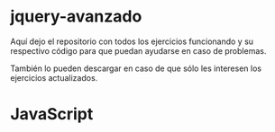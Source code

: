 # jquery-avanzado

Aquí dejo el repositorio con todos los ejercicios funcionando y su respectivo código para que puedan ayudarse en caso de problemas.

También lo pueden descargar en caso de que sólo les interesen los ejercicios actualizados.


# JavaScript
